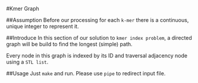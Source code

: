#Kmer Graph

##Assumption
Before our processing for each `k-mer` there is a continuous, unique integer to represent it.

##Introduce
In this section of our solution to `kmer index problem`, a directed graph will be build to find the longest (simple) path.

Every node in this graph is indexed by its ID and traversal adjacency node using a `STL list`.


##Usage
Just `make` and run. Please use `pipe` to redirect input file.
